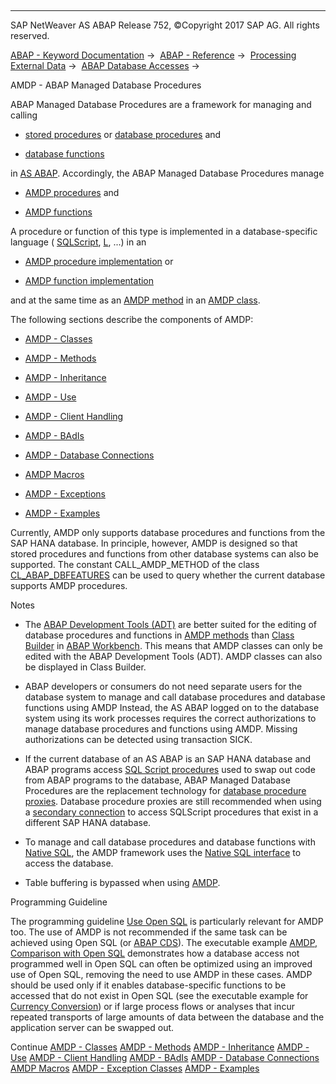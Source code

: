   

* * *

SAP NetWeaver AS ABAP Release 752, ©Copyright 2017 SAP AG. All rights reserved.

[ABAP - Keyword Documentation](javascript:call_link\('abenabap.htm'\)) →  [ABAP - Reference](javascript:call_link\('abenabap_reference.htm'\)) →  [Processing External Data](javascript:call_link\('abenabap_language_external_data.htm'\)) →  [ABAP Database Accesses](javascript:call_link\('abenabap_sql.htm'\)) → 

AMDP - ABAP Managed Database Procedures

ABAP Managed Database Procedures are a framework for managing and calling

-   [stored procedures](javascript:call_link\('abenstored_procedure_glosry.htm'\) "Glossary Entry") or [database procedures](javascript:call_link\('abendatabase_procedure_glosry.htm'\) "Glossary Entry") and

-   [database functions](javascript:call_link\('abendatabase_function_glosry.htm'\) "Glossary Entry")

in [AS ABAP](javascript:call_link\('abenabap_personality_glosry.htm'\) "Glossary Entry"). Accordingly, the ABAP Managed Database Procedures manage

-   [AMDP procedures](javascript:call_link\('abenamdp_procedure_glosry.htm'\) "Glossary Entry") and

-   [AMDP functions](javascript:call_link\('abenamdp_function_glosry.htm'\) "Glossary Entry")

A procedure or function of this type is implemented in a database-specific language ( [SQLScript](javascript:call_link\('abensql_script_glosry.htm'\) "Glossary Entry"), [L](javascript:call_link\('abenllang_glosry.htm'\) "Glossary Entry"), ...) in an

-   [AMDP procedure implementation](javascript:call_link\('abenamdp_procedure_method_glosry.htm'\) "Glossary Entry") or

-   [AMDP function implementation](javascript:call_link\('abenamdp_function_method_glosry.htm'\) "Glossary Entry")

and at the same time as an [AMDP method](javascript:call_link\('abenamdp_method_glosry.htm'\) "Glossary Entry") in an [AMDP class](javascript:call_link\('abenamdp_class_glosry.htm'\) "Glossary Entry").

The following sections describe the components of AMDP:

-   [AMDP - Classes](javascript:call_link\('abenamdp_classes.htm'\))

-   [AMDP - Methods](javascript:call_link\('abenamdp_methods.htm'\))

-   [AMDP - Inheritance](javascript:call_link\('abenamdp_inheritance.htm'\))

-   [AMDP - Use](javascript:call_link\('abenamdp_calls.htm'\))

-   [AMDP - Client Handling](javascript:call_link\('abenamdp_client_handling.htm'\))

-   [AMDP - BAdIs](javascript:call_link\('abenamdp_badis.htm'\))

-   [AMDP - Database Connections](javascript:call_link\('abenamdp_db_connections.htm'\))

-   [AMDP Macros](javascript:call_link\('abenamdp_macros.htm'\))

-   [AMDP - Exceptions](javascript:call_link\('abenamdp_exceptions.htm'\))

-   [AMDP - Examples](javascript:call_link\('abenamdp_abexas.htm'\))

Currently, AMDP only supports database procedures and functions from the SAP HANA database. In principle, however, AMDP is designed so that stored procedures and functions from other database systems can also be supported. The constant CALL\_AMDP\_METHOD of the class [CL\_ABAP\_DBFEATURES](javascript:call_link\('abencl_abap_dbfeatures.htm'\)) can be used to query whether the current database supports AMDP procedures.

Notes

-   The [ABAP Development Tools (ADT)](javascript:call_link\('abenadt_glosry.htm'\) "Glossary Entry") are better suited for the editing of database procedures and functions in [AMDP methods](javascript:call_link\('abenamdp_method_glosry.htm'\) "Glossary Entry") than [Class Builder](javascript:call_link\('abenclass_builder_glosry.htm'\) "Glossary Entry") in [ABAP Workbench](javascript:call_link\('abenabap_workbench_glosry.htm'\) "Glossary Entry"). This means that AMDP classes can only be edited with the ABAP Development Tools (ADT). AMDP classes can also be displayed in Class Builder.

-   ABAP developers or consumers do not need separate users for the database system to manage and call database procedures and database functions using AMDP Instead, the AS ABAP logged on to the database system using its work processes requires the correct authorizations to manage database procedures and functions using AMDP. Missing authorizations can be detected using transaction SICK.

-   If the current database of an AS ABAP is an SAP HANA database and ABAP programs access [SQL Script procedures](javascript:call_link\('abensql_script_procedure_glosry.htm'\) "Glossary Entry") used to swap out code from ABAP programs to the database, ABAP Managed Database Procedures are the replacement technology for [database procedure proxies](javascript:call_link\('abensql_script.htm'\)). Database procedure proxies are still recommended when using a [secondary connection](javascript:call_link\('abensecondary_db_connection_glosry.htm'\) "Glossary Entry") to access SQLScript procedures that exist in a different SAP HANA database.

-   To manage and call database procedures and database functions with [Native SQL](javascript:call_link\('abennative_sql_glosry.htm'\) "Glossary Entry"), the AMDP framework uses the [Native SQL interface](javascript:call_link\('abennative_sql_interface_glosry.htm'\) "Glossary Entry") to access the database.

-   Table buffering is bypassed when using [AMDP](javascript:call_link\('abensap_buffering_glosry.htm'\) "Glossary Entry").

Programming Guideline

The programming guideline [Use Open SQL](javascript:call_link\('abendatabase_access_guidl.htm'\) "Guideline") is particularly relevant for AMDP too. The use of AMDP is not recommended if the same task can be achieved using Open SQL (or [ABAP CDS](javascript:call_link\('abencds.htm'\))). The executable example [AMDP, Comparison with Open SQL](javascript:call_link\('abenamdp_vs_open_sql_abexa.htm'\)) demonstrates how a database access not programmed well in Open SQL can often be optimized using an improved use of Open SQL, removing the need to use AMDP in these cases. AMDP should be used only if it enables database-specific functions to be accessed that do not exist in Open SQL (see the executable example for [Currency Conversion](javascript:call_link\('abensql_script_curr_conv_abexa.htm'\))) or if large process flows or analyses that incur repeated transports of large amounts of data between the database and the application server can be swapped out.

Continue
[AMDP - Classes](javascript:call_link\('abenamdp_classes.htm'\))
[AMDP - Methods](javascript:call_link\('abenamdp_methods.htm'\))
[AMDP - Inheritance](javascript:call_link\('abenamdp_inheritance.htm'\))
[AMDP - Use](javascript:call_link\('abenamdp_calls.htm'\))
[AMDP - Client Handling](javascript:call_link\('abenamdp_client_handling.htm'\))
[AMDP - BAdIs](javascript:call_link\('abenamdp_badis.htm'\))
[AMDP - Database Connections](javascript:call_link\('abenamdp_db_connections.htm'\))
[AMDP Macros](javascript:call_link\('abenamdp_macros.htm'\))
[AMDP - Exception Classes](javascript:call_link\('abenamdp_exceptions.htm'\))
[AMDP - Examples](javascript:call_link\('abenamdp_abexas.htm'\))